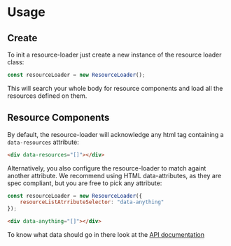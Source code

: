 # Usage

## Create
To init a resource-loader just create a new instance of the resource loader class:
```javascript
const resourceLoader = new ResourceLoader();
```

This will search your whole body for resource components and load all the resources defined on them.

## Resource Components
By default, the resource-loader will acknowledge any html tag containing a `data-resources` attribute:
```html
<div data-resources="[]"></div>
```

Alternatively, you also configure the resource-loader to match againt another attribute.
We recommend using HTML data-attributes, as they are spec compliant, but you are free to pick any attribute:

```javascript
const resourceLoader = new ResourceLoader({
    resourceListAtrributeSelector: "data-anything"
});
```

```html
<div data-anything="[]"></div>
```

To know what data should go in there look at the [API documentation](./api.md)
